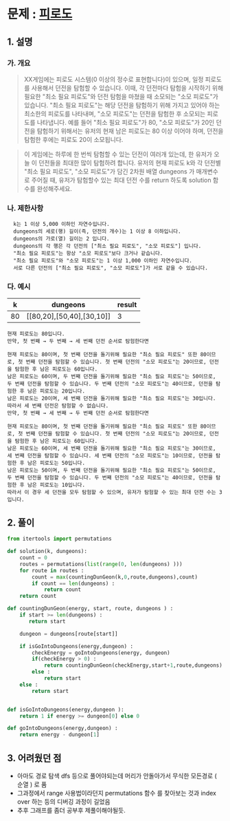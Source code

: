 # 문제 : [피로도](https://programmers.co.kr/learn/courses/30/lessons/87946)

## 1. 설명

  ### 가. 개요
  >XX게임에는 피로도 시스템(0 이상의 정수로 표현합니다)이 있으며, 일정 피로도를 사용해서 던전을 탐험할 수 있습니다. 이때, 각 던전마다 탐험을 시작하기 위해 필요한 "최소 필요 피로도"와 던전 탐험을 마쳤을 때 소모되는 "소모 피로도"가 있습니다. "최소 필요 피로도"는 해당 던전을 탐험하기 위해 가지고 있어야 하는 최소한의 피로도를 나타내며, "소모 피로도"는 던전을 탐험한 후 소모되는 피로도를 나타냅니다. 예를 들어 "최소 필요 피로도"가 80, "소모 피로도"가 20인 던전을 탐험하기 위해서는 유저의 현재 남은 피로도는 80 이상 이어야 하며, 던전을 탐험한 후에는 피로도 20이 소모됩니다.

  > 이 게임에는 하루에 한 번씩 탐험할 수 있는 던전이 여러개 있는데, 한 유저가 오늘 이 던전들을 최대한 많이 탐험하려 합니다. 유저의 현재 피로도 k와 각 던전별 "최소 필요 피로도", "소모 피로도"가 담긴 2차원 배열 dungeons 가 매개변수로 주어질 때, 유저가 탐험할수 있는 최대 던전 수를 return 하도록 solution 함수를 완성해주세요.

  ### 나. 제한사항
  ```
    k는 1 이상 5,000 이하인 자연수입니다.
    dungeons의 세로(행) 길이(즉, 던전의 개수)는 1 이상 8 이하입니다.
    dungeons의 가로(열) 길이는 2 입니다.
    dungeons의 각 행은 각 던전의 ["최소 필요 피로도", "소모 피로도"] 입니다.
    "최소 필요 피로도"는 항상 "소모 피로도"보다 크거나 같습니다.
    "최소 필요 피로도"와 "소모 피로도"는 1 이상 1,000 이하인 자연수입니다.
    서로 다른 던전의 ["최소 필요 피로도", "소모 피로도"]가 서로 같을 수 있습니다.
  ```

  ### 다. 예시

  |k|dungeons|result|
  |----|-----|-----|
  |80|[[80,20],[50,40],[30,10]]|3|
```
현재 피로도는 80입니다.
만약, 첫 번째 → 두 번째 → 세 번째 던전 순서로 탐험한다면

현재 피로도는 80이며, 첫 번째 던전을 돌기위해 필요한 "최소 필요 피로도" 또한 80이므로, 첫 번째 던전을 탐험할 수 있습니다. 첫 번째 던전의 "소모 피로도"는 20이므로, 던전을 탐험한 후 남은 피로도는 60입니다.
남은 피로도는 60이며, 두 번째 던전을 돌기위해 필요한 "최소 필요 피로도"는 50이므로, 두 번째 던전을 탐험할 수 있습니다. 두 번째 던전의 "소모 피로도"는 40이므로, 던전을 탐험한 후 남은 피로도는 20입니다.
남은 피로도는 20이며, 세 번째 던전을 돌기위해 필요한 "최소 필요 피로도"는 30입니다. 따라서 세 번째 던전은 탐험할 수 없습니다.
만약, 첫 번째 → 세 번째 → 두 번째 던전 순서로 탐험한다면

현재 피로도는 80이며, 첫 번째 던전을 돌기위해 필요한 "최소 필요 피로도" 또한 80이므로, 첫 번째 던전을 탐험할 수 있습니다. 첫 번째 던전의 "소모 피로도"는 20이므로, 던전을 탐험한 후 남은 피로도는 60입니다.
남은 피로도는 60이며, 세 번째 던전을 돌기위해 필요한 "최소 필요 피로도"는 30이므로, 세 번째 던전을 탐험할 수 있습니다. 세 번째 던전의 "소모 피로도"는 10이므로, 던전을 탐험한 후 남은 피로도는 50입니다.
남은 피로도는 50이며, 두 번째 던전을 돌기위해 필요한 "최소 필요 피로도"는 50이므로, 두 번째 던전을 탐험할 수 있습니다. 두 번째 던전의 "소모 피로도"는 40이므로, 던전을 탐험한 후 남은 피로도는 10입니다.
따라서 이 경우 세 던전을 모두 탐험할 수 있으며, 유저가 탐험할 수 있는 최대 던전 수는 3입니다.
```

## 2. 풀이
```python
from itertools import permutations

def solution(k, dungeons):
    count = 0
    routes = permutations(list(range(0, len(dungeons) )))
    for route in routes :
        count = max(countingDunGeon(k,0,route,dungeons),count)
        if count == len(dungeons) :
            return count
    return count

def countingDunGeon(energy, start, route, dungeons ) :
    if start >= len(dungeons) :
       return start

    dungeon = dungeons[route[start]]

    if isGoIntoDungeons(energy,dungeon) :
        checkEnergy = goIntoDungeons(energy, dungeon) 
        if(checkEnergy > 0) :
            return countingDunGeon(checkEnergy,start+1,route,dungeons)         
        else : 
            return start
    else :
        return start


def isGoIntoDungeons(energy,dungeon ):
    return 1 if energy >= dungeon[0] else 0

def goIntoDungeons(energy,dungeon) :
    return energy - dungeon[1]

```

## 3. 어려웠던 점
- 아마도 경로 탐색 dfs 등으로 풀어야되는데 머리가 안돌아가서 무식한 모든경로 ( 순열 ) 로 품
- 그과정에서 range 사용법이라던지  permutations 함수 를 찾아보는 것과 index over 하는 등의 디버깅 과정이 길었음
- 추후 그래프를 좀더 공부후 제풀이해야될듯.